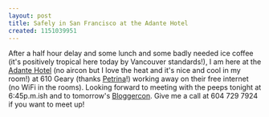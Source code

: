```yaml
---
layout: post
title: Safely in San Francisco at the Adante Hotel
created: 1151039951
---
```

<p> After a half hour delay and some lunch and some badly needed ice coffee (it&#39;s positively tropical here today by Vancouver standards!), I am here at the <a href="http://adantehotel.com/">Adante Hotel</a>  (no aircon but I love the heat and it&#39;s nice and cool in my room!) at 610 Geary (thanks <a href="http://ptorgie.wordpress.com/">Petrina</a>!) working away on their free internet (no WiFi in the rooms). Looking forward to meeting with the peeps tonight at 6:45p.m.ish and to tomorrow&#39;s <a href="http://www.bloggercon.org/">Bloggercon</a>. Give me a call at 604 729 7924 if you want to meet up! </p>
